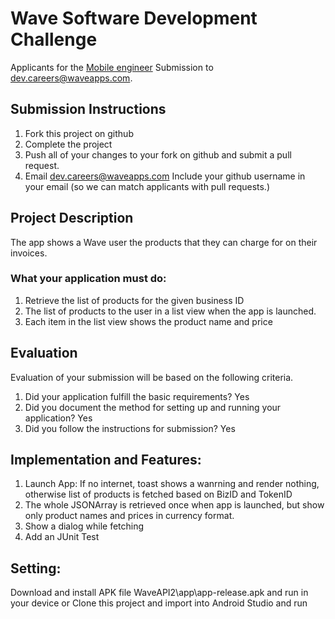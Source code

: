 # Wave Software Development Challenge
Applicants for the [Mobile engineer](https://wave.bamboohr.co.uk/jobs/view.php?id=6) 
Submission to [dev.careers@waveapps.com](dev.careers@waveapps.com). 

## Submission Instructions
1. Fork this project on github
1. Complete the project
1. Push all of your changes to your fork on github and submit a pull request. 
1. Email [dev.careers@waveapps.com](dev.careers@waveapps.com) 
Include your github username in your email (so we can match applicants with pull requests.)

## Project Description
The app shows a Wave user the products that they can charge for on their invoices. 

### What your application must do:

1. Retrieve the list of products for the given business ID
1. The list of products to the user in a list view when the app is launched.
1. Each item in the list view shows the product name and price

## Evaluation
Evaluation of your submission will be based on the following criteria. 

1. Did your application fulfill the basic requirements? Yes
1. Did you document the method for setting up and running your application? Yes
1. Did you follow the instructions for submission? Yes

## Implementation and Features:
1. Launch App: If no internet, toast shows a wanrning and render nothing, otherwise list of products is fetched based on BizID and TokenID
1. The whole JSONArray is retrieved once when app is launched, but show only product names and prices in currency format.
1. Show a dialog while fetching 
1. Add an JUnit Test 

## Setting:
Download and install APK file WaveAPI2\app\app-release.apk and run in your device
or
Clone this project and import into Android Studio and run